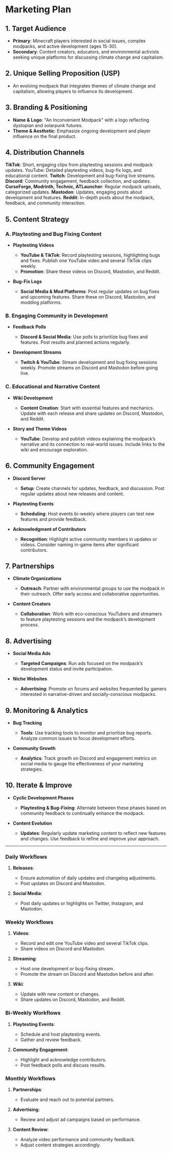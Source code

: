 # Marketing Plan

## 1. Target Audience

- **Primary**: Minecraft players interested in social issues, complex modpacks, and active development (ages 15-30).
- **Secondary**: Content creators, educators, and environmental activists seeking unique platforms for discussing climate change and capitalism.

## 2. Unique Selling Proposition (USP)

- An evolving modpack that integrates themes of climate change and capitalism, allowing players to influence its development.

## 3. Branding & Positioning

- **Name & Logo**: "An Inconvenient Modpack" with a logo reflecting dystopian and solarpunk futures.
- **Theme & Aesthetic**: Emphasize ongoing development and player influence on the final product.

## 4. Distribution Channels

**TikTok**: Short, engaging clips from playtesting sessions and modpack updates.
YouTube: Detailed playtesting videos, bug-fix logs, and educational content.
**Twitch**: Development and bug-fixing live streams.
**Discord**: Community engagement, feedback collection, and updates.
**CurseForge, Modrinth, Technic, ATLauncher**: Regular modpack uploads, categorized updates.
**Mastodon**: Updates, engaging posts about development and features.
**Reddit**: In-depth posts about the modpack, feedback, and community interaction.

## 5. Content Strategy

### A. Playtesting and Bug Fixing Content

- **Playtesting Videos**

  - **YouTube & TikTok**: Record playtesting sessions, highlighting bugs and fixes. Publish one YouTube video and several TikTok clips weekly.
  - **Promotion**: Share these videos on Discord, Mastodon, and Reddit.

- **Bug-Fix Logs**
  - **Social Media & Mod Platforms**: Post regular updates on bug fixes and upcoming features. Share these on Discord, Mastodon, and modding platforms.

### B. Engaging Community in Development

- **Feedback Polls**

  - **Discord & Social Media**: Use polls to prioritize bug fixes and features. Post results and planned actions regularly.

- **Development Streams**
  - **Twitch & YouTube**: Stream development and bug fixing sessions weekly. Promote streams on Discord and Mastodon before going live.

### C. Educational and Narrative Content

- **Wiki Development**

  - **Content Creation**: Start with essential features and mechanics. Update with each release and share updates on Discord, Mastodon, and Reddit.

- **Story and Theme Videos**
  - **YouTube**: Develop and publish videos explaining the modpack’s narrative and its connection to real-world issues. Include links to the wiki and encourage exploration.

## 6. Community Engagement

- **Discord Server**

  - **Setup**: Create channels for updates, feedback, and discussion. Post regular updates about new releases and content.

- **Playtesting Events**

  - **Scheduling**: Host events bi-weekly where players can test new features and provide feedback.

- **Acknowledgment of Contributors**
  - **Recognition**: Highlight active community members in updates or videos. Consider naming in-game items after significant contributors.

## 7. Partnerships

- **Climate Organizations**

  - **Outreach**: Partner with environmental groups to use the modpack in their outreach. Offer early access and collaborative opportunities.

- **Content Creators**
  - **Collaboration**: Work with eco-conscious YouTubers and streamers to feature playtesting sessions and the modpack’s development process.

## 8. Advertising

- **Social Media Ads**

  - **Targeted Campaigns**: Run ads focused on the modpack’s development status and invite participation.

- **Niche Websites**
  - **Advertising**: Promote on forums and websites frequented by gamers interested in narrative-driven and socially-conscious modpacks.

## 9. Monitoring & Analytics

- **Bug Tracking**

  - **Tools**: Use tracking tools to monitor and prioritize bug reports. Analyze common issues to focus development efforts.

- **Community Growth**
  - **Analytics**: Track growth on Discord and engagement metrics on social media to gauge the effectiveness of your marketing strategies.

## 10. Iterate & Improve

- **Cyclic Development Phases**

  - **Playtesting & Bug-Fixing**: Alternate between these phases based on community feedback to continually enhance the modpack.

- **Content Evolution**
  - **Updates**: Regularly update marketing content to reflect new features and changes. Use feedback to refine and improve your approach.

---

### Daily Workflows

1. **Releases**:

   - Ensure automation of daily updates and changelog adjustments.
   - Post updates on Discord and Mastodon.

2. **Social Media**:
   - Post daily updates or highlights on Twitter, Instagram, and Mastodon.

### Weekly Workflows

1. **Videos**:

   - Record and edit one YouTube video and several TikTok clips.
   - Share videos on Discord and Mastodon.

2. **Streaming**:

   - Host one development or bug-fixing stream.
   - Promote the stream on Discord and Mastodon before and after.

3. **Wiki**:
   - Update with new content or changes.
   - Share updates on Discord, Mastodon, and Reddit.

### Bi-Weekly Workflows

1. **Playtesting Events**:

   - Schedule and host playtesting events.
   - Gather and review feedback.

2. **Community Engagement**:
   - Highlight and acknowledge contributors.
   - Post feedback polls and discuss results.

### Monthly Workflows

1. **Partnerships**:

   - Evaluate and reach out to potential partners.

2. **Advertising**:

   - Review and adjust ad campaigns based on performance.

3. **Content Review**:
   - Analyze video performance and community feedback.
   - Adjust content strategies accordingly.
